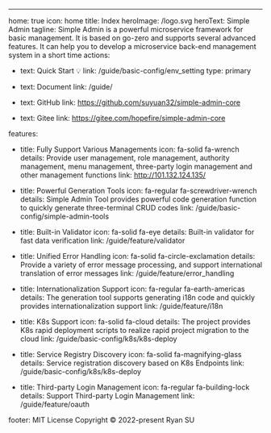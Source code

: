 ---
home: true
icon: home
title: Index
heroImage: /logo.svg
heroText: Simple Admin
tagline: Simple Admin is a powerful microservice framework for basic management. It is based on go-zero and supports several advanced features. It can help you to develop a microservice back-end management system in a short time
actions:

- text: Quick Start 💡
  link: /guide/basic-config/env_setting
  type: primary

- text: Document
  link: /guide/

- text: GitHub
  link: https://github.com/suyuan32/simple-admin-core

- text: Gitee
  link: https://gitee.com/hopefire/simple-admin-core


features:

- title: Fully Support Various Managements
  icon: fa-solid fa-wrench
  details: Provide user management, role management, authority management, menu management, three-party login management and other management functions
  link: <http://101.132.124.135/>

- title: Powerful Generation Tools
  icon: fa-regular fa-screwdriver-wrench
  details: Simple Admin Tool provides powerful code generation function to quickly generate three-terminal CRUD codes
  link: /guide/basic-config/simple-admin-tools

- title: Built-in Validator
  icon: fa-solid fa-eye
  details: Built-in validator for fast data verification
  link: /guide/feature/validator

- title: Unified Error Handling
  icon: fa-solid fa-circle-exclamation
  details: Provide a variety of error message processing, and support international translation of error messages
  link: /guide/feature/error_handling

- title: Internationalization Support
  icon: fa-regular fa-earth-americas
  details: The generation tool supports generating i18n code and quickly provides internationalization support
  link: /guide/feature/i18n

- title: K8s Support
  icon: fa-solid fa-cloud
  details: The project provides K8s rapid deployment scripts to realize rapid project migration to the cloud
  link: /guide/basic-config/k8s/k8s-deploy

- title: Service Registry Discovery
  icon: fa-solid fa-magnifying-glass
  details: Service registration discovery based on K8s Endpoints
  link: /guide/basic-config/k8s/k8s-deploy

- title: Third-party Login Management
  icon: fa-regular fa-building-lock
  details: Support Third-party Login Management
  link: /guide/feature/oauth

footer: MIT License  Copyright © 2022-present Ryan SU
